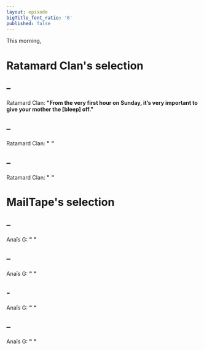 ```yaml
---
layout: episode
bigTitle_font_ratio: '6'
published: false
---
```


<p id="introduction">This morning, 
</b>
</p>

# Ratamard Clan's selection

##  – 
Ratamard Clan: **"**From the very first hour on Sunday, it’s very important to give your mother the [bleep] off.**"**

##  – 
Ratamard Clan: **"** **"**

##  – 
Ratamard Clan: **"** **"**

# MailTape's selection

##  – 
Anaïs G: **"** **"**

##  – 
Anaïs G: **"** **"**

## -
Anaïs G: **"** **"**

## – 
Anaïs G: **"** **"** 

<p id="outroduction"> 
</p>
